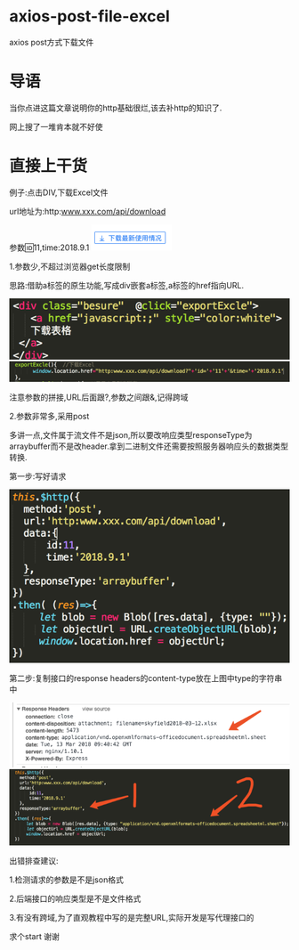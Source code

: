 # axios-post-file-excel
axios post方式下载文件

# 导语
当你点进这篇文章说明你的http基础很烂,该去补http的知识了.

  网上搜了一堆肯本就不好使
  
# 直接上干货
例子:点击DIV,下载Excel文件

url地址为:http:www.xxx.com/api/download

参数:id:11,time:2018.9.1
![basic](https://github.com/bill-mark/axios-post-file-excel/blob/master/static/1.png)

1.参数少,不超过浏览器get长度限制

思路:借助a标签的原生功能,写成div嵌套a标签,a标签的href指向URL.

![basic](https://github.com/bill-mark/axios-post-file-excel/blob/master/static/2.png)
![basic](https://github.com/bill-mark/axios-post-file-excel/blob/master/static/3.png)

注意参数的拼接,URL后面跟?,参数之间跟&,记得跨域

2.参数非常多,采用post

多讲一点,文件属于流文件不是json,所以要改响应类型responseType为arraybuffer而不是改header.拿到二进制文件还需要按照服务器响应头的数据类型转换.

第一步:写好请求

![basic](https://github.com/bill-mark/axios-post-file-excel/blob/master/static/4.png/)

第二步:复制接口的response headers的content-type放在上图中type的字符串中

![basic](https://github.com/bill-mark/axios-post-file-excel/blob/master/static/5.png/)
![basic](https://github.com/bill-mark/axios-post-file-excel/blob/master/static/6.png/)

出错排查建议:

1.检测请求的参数是不是json格式

2.后端接口的响应类型是不是文件格式

3.有没有跨域,为了直观教程中写的是完整URL,实际开发是写代理接口的

求个start 谢谢
